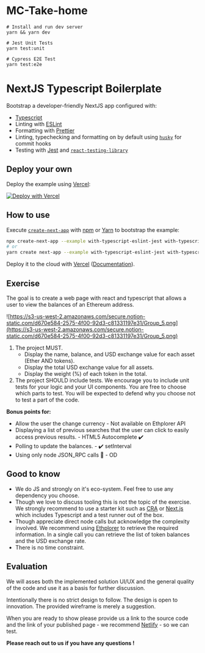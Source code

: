 # MC-Take-home

```
# Install and run dev server
yarn && yarn dev
```
```
# Jest Unit Tests
yarn test:unit
```
```
# Cypress E2E Test
yarn test:e2e
```

# NextJS Typescript Boilerplate

Bootstrap a developer-friendly NextJS app configured with:

- [Typescript](https://www.typescriptlang.org/)
- Linting with [ESLint](https://eslint.org/)
- Formatting with [Prettier](https://prettier.io/)
- Linting, typechecking and formatting on by default using [`husky`](https://github.com/typicode/husky) for commit hooks
- Testing with [Jest](https://jestjs.io/) and [`react-testing-library`](https://testing-library.com/docs/react-testing-library/intro)

## Deploy your own

Deploy the example using [Vercel](https://vercel.com):

[![Deploy with Vercel](https://vercel.com/button)](https://vercel.com/import/project?template=https://github.com/vercel/next.js/tree/canary/examples/with-typescript-eslint-jest)

## How to use

Execute [`create-next-app`](https://github.com/vercel/next.js/tree/canary/packages/create-next-app) with [npm](https://docs.npmjs.com/cli/init) or [Yarn](https://yarnpkg.com/lang/en/docs/cli/create/) to bootstrap the example:

```bash
npx create-next-app --example with-typescript-eslint-jest with-typescript-eslint-jest-app
# or
yarn create next-app --example with-typescript-eslint-jest with-typescript-eslint-jest-app
```

Deploy it to the cloud with [Vercel](https://vercel.com/import?filter=next.js&utm_source=github&utm_medium=readme&utm_campaign=next-example) ([Documentation](https://nextjs.org/docs/deployment)).






## Exercise

The goal is to create a web page with react and typescript that allows a user to view the balances of an Ethereum address.

![https://s3-us-west-2.amazonaws.com/secure.notion-static.com/d670e584-2575-4f00-92d3-c81331197e31/Group_5.png](https://s3-us-west-2.amazonaws.com/secure.notion-static.com/d670e584-2575-4f00-92d3-c81331197e31/Group_5.png)

1. The project MUST.
    - Display the name, balance, and USD exchange value for each asset (Ether AND tokens).
    - Display the total USD exchange value for all assets.
    - Display the weight (%) of each token in the total.
2. The project SHOULD include tests. 
We encourage you to include unit tests for your logic and your UI components. You are free to choose which parts to test. You will be expected to defend why you choose not to test a part of the code.

**Bonus points for:**

- Allow the user the change currency - Not available on Ethplorer API
- Displaying a list of previous searches that the user can click to easily access previous results. - HTML5 Autocomplete ✔️
- Polling to update the balances. - ✔️ setInterval
- Using only node JSON_RPC calls 💪 - OD

## Good to know

- We do JS and strongly on it's eco-system. Feel free to use any dependency you choose.
- Though we love to discuss tooling this is not the topic of the exercise. We strongly recommend to use a starter kit such as [CRA](https://github.com/facebook/create-react-app) or [Next.js](https://nextjs.org/) which includes Typescript and a test runner out of the box.
- Though appreciate direct node calls but acknowledge the complexity involved. We recommend using [Ethplorer](https://github.com/EverexIO/Ethplorer/wiki/Ethplorer-API) to retrieve the required information. In a single call you can retrieve the list of token balances and the USD exchange rate.
- There is no time constraint.

## Evaluation

We will asses both the implemented solution UI/UX and the general quality of the code and use it as a basis for further discussion.

Intentionally there is no strict design to follow. The design is open to innovation. The provided wireframe is merely a suggestion.

When you are ready to show please provide us a link to the source code and the link of your published page - we recommend [Netlify](http://netlify.com/) - so we can test.

**Please reach out to us if you have any questions !**